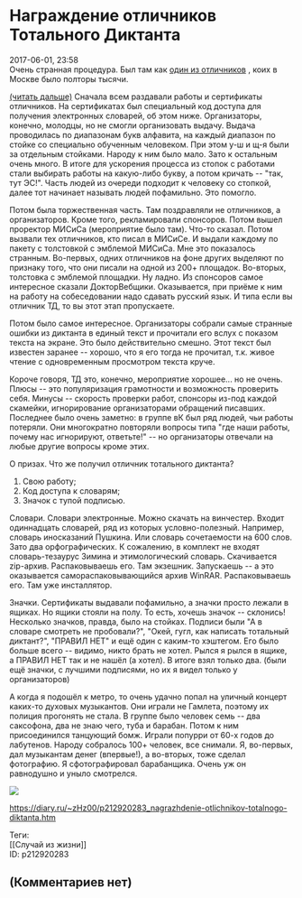 Награждение отличников Тотального Диктанта
==========================================

  
2017-06-01, 23:58  
 Очень странная процедура. Был там как  [один из отличников](Как%20я%20писал%20Тотальный%20Диктант)  , коих в Москве было полторы тысячи.   
   
  [(читать дальше)](https://zHz00.diary.ru/p212920283.htm?index=1#linkmore212920283m1)    Сначала всем раздавали работы и сертификаты отличников. На сертификатах был специальный код доступа для получения электронных словарей, об этом ниже. Организаторы, конечно, молодцы, но не смогли организовать выдачу. Выдача проводилась по диапазонам букв алфавита, на каждый диапазон по стойке со специально обученным человеком. При этом у-ш и щ-я были за отдельным стойками. Народу к ним было мало. Зато к остальным очень много. В итоге для ускорения процесса из стопок с работами стали выбирать работы на какую-либо букву, а потом кричать -- "так, тут ЭС!". Часть людей из очереди подходит к человеку со стопкой, далее тот начинает называть людей пофамильно. Это помогло.   
   
 Потом была торжественная часть. Там поздравляли не отличников, а организаторов. Кроме того, рекламировали спонсоров. Потом вышел проректор МИСиСа (мероприятие было там). Что-то сказал. Потом вызвали тех отличников, кто писал в МИСиСе. И выдали каждому по пакету с толстовкой с эмблемой МИСиСа. Мне это показалось странным. Во-первых, одних отличников на фоне других выделяют по признаку того, что они писали на одной из 200+ площадок. Во-вторых, толстовка с эмблемой площадки. Ну ладно. Из спонсоров самое интересное сказали ДокторВебщики. Оказывается, при приёме к ним на работу на собеседовании надо сдавать русский язык. И типа если вы отличник ТД, то вы этот этап пропускаете.   
   
 Потом было самое интересное. Организаторы собрали самые странные ошибки из диктанта в единый текст и прочитали его вслух с показом текста на экране. Это было действительно смешно. Этот текст был известен заранее -- хорошо, что я его тогда не прочитал, т.к. живое чтение с одновременным просмотром текста круче.   
   
 Короче говоря, ТД это, конечно, мероприятие хорошее... но не очень. Плюсы -- это популяризация грамотности и возможность проверить себя. Минусы -- скорость проверки работ, спонсоры из-под каждой скамейки, игнорирование организаторами обращений писавших. Последнее было очень заметно: в группе вК был ряд людей, чьи работы потеряли. Они многократно повторяли вопросы типа "где наши работы, почему нас игнорируют, ответьте!" -- но организаторы отвечали на любые другие вопросы кроме этих.   
   
 О призах. Что же получил отличник тотального диктанта?   
 1. Свою работу;   
 2. Код доступа к словарям;   
 3. Значок с тупой подписью.   
   
 Словари. Словари электронные. Можно скачать на винчестер. Входит одиннадцать словарей, ряд из которых условно-полезный. Например, словарь иносказаний Пушкина. Или словарь сочетаемости на 600 слов. Зато два орфографических. К сожалению, в комплект не входят словарь-тезаурус Зимина и этимологический словарь. Скачивается zip-архив. Распаковываешь его. Там экзешник. Запускаешь -- а это оказывается самораспаковывающийся архив WinRAR. Распаковываешь его. Там уже инсталлятор.   
   
 Значки. Сертификаты выдавали пофамильно, а значки просто лежали в ящиках. Но ящики стояли на полу. То есть, хочешь значок -- склонись! Несколько значков, правда, было на стойках. Подписи были "А в словаре смотреть не пробовали?", "Окей, гугл, как написать тотальный диктант?", "ПРАВИЛ НЕТ" и ещё один с каким-то хэштегом. Его было больше всего -- видимо, никто брать не хотел. Рылся я рылся в ящике, а ПРАВИЛ НЕТ так и не нашёл (а хотел). В итоге взял только два. (были ещё значки, с лучшими подписями, но их я видел только у организаторов)   
   
 А когда я подошёл к метро, то очень удачно попал на уличный концерт каких-то духовых музыкантов. Они играли не Гамлета, поэтому их полиция прогонять не стала. В группе было человек семь -- два саксофона, два не знаю чего, туба и барабан. Потом к ним присоединился танцующий бомж. Играли попурри от 60-х годов до лабутенов. Народу собралось 100+ человек, все снимали. Я, во-первых, дал музыкантам денег (впервые!), а во-вторых, тоже сделал фотографию. Я сфотографировал барабанщика. Очень уж он равнодушно и уныло смотрелся.   
   
   [![](http://i.imgur.com/aD9lhi7l.jpg)](http://i.imgur.com/aD9lhi7.jpg)     
     
  
<https://diary.ru/~zHz00/p212920283_nagrazhdenie-otlichnikov-totalnogo-diktanta.htm>  
  
Теги:  
[[Случай из жизни]]  
ID: p212920283  


(Комментариев нет)
------------------